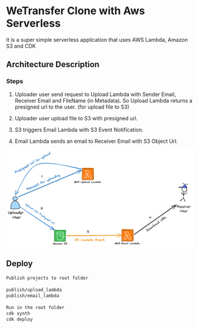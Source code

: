# WeTransfer Clone with Aws Serverless
It is a super simple serverless application that uses AWS Lambda, Amazon S3 and CDK

## Architecture Description

### Steps
1. Uploader user send request to Upload Lambda with Sender Email, Receiver Email and FileName (in Metadata). 
   So Upload Lambda returns a presigned url to the user. (for upload file to S3)

2. Uploader user upload file to S3 with presigned url.
3. S3 triggers Email Lambda with S3 Event Notification.
4. Email Lambda sends an email to Receiver Email with S3 Object Url.


![Architecture](./_img/wetransfer-clone-architecture-1.png)

## Deploy

    Publish projects to root folder

    publish/upload_lambda
    publish/email_lambda

    Run in the root folder
    cdk synth
    cdk deploy
